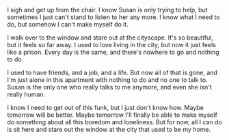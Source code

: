 I sigh and get up from the chair. I know Susan is only trying to help, but sometimes I just can't stand to listen to her any more. I know what I need to do, but somehow I can't make myself do it.

I walk over to the window and stare out at the cityscape. It's so beautiful, but it feels so far away. I used to love living in the city, but now it just feels like a prison. Every day is the same, and there's nowhere to go and nothing to do.

I used to have friends, and a job, and a life. But now all of that is gone, and I'm just alone in this apartment with nothing to do and no one to talk to. Susan is the only one who really talks to me anymore, and even she isn't really human.

I know I need to get out of this funk, but I just don't know how. Maybe tomorrow will be better. Maybe tomorrow I'll finally be able to make myself do something about all this boredom and loneliness. But for now, all I can do is sit here and stare out the window at the city that used to be my home.